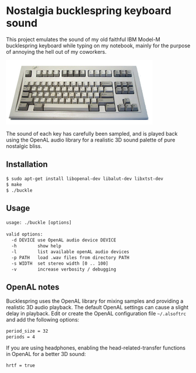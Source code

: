 Nostalgia bucklespring keyboard sound
=====================================

This project emulates the sound of my old faithful IBM Model-M bucklespring
keyboard while typing on my notebook, mainly for the purpose of annoying the
hell out of my coworkers.

![Model M](model-m.jpg)

The sound of each key has carefully been sampled, and is played back using the
OpenAL audio library for a realistic 3D sound palette of pure nostalgic bliss.

Installation
------------

````
$ sudo apt-get install libopenal-dev libalut-dev libxtst-dev
$ make
$ ./buckle
````


Usage
-----

````
usage: ./buckle [options]

valid options:
  -d DEVICE use OpenAL audio device DEVICE
  -h        show help
  -l        list available openAL audio devices
  -p PATH   load .wav files from directory PATH
  -s WIDTH  set stereo width [0 .. 100]
  -v        increase verbosity / debugging
````

OpenAL notes
------------

Bucklespring uses the OpenAL library for mixing samples and providing a
realistic 3D audio playback. The default OpenAL settings can cause a slight
delay in playback. Edit or create the OpenAL configuration file `~/.alsoftrc`
and add the following options:

````
period_size = 32
periods = 4
````

If you are using headphones, enabling the head-related-transfer functions in
OpenAL for a better 3D sound:

````
hrtf = true
````
